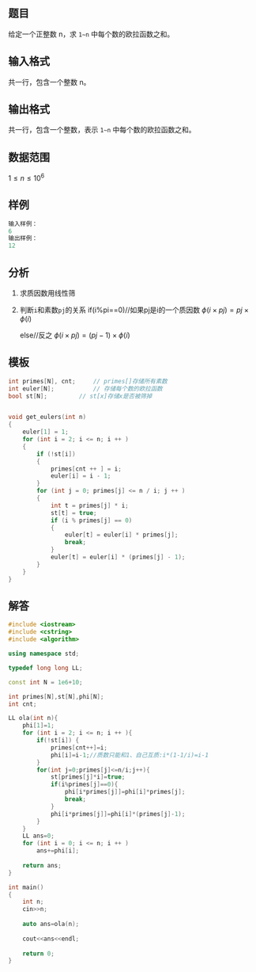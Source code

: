## 题目
给定一个正整数 n，求 `1∼n` 中每个数的欧拉函数之和。

## 输入格式
共一行，包含一个整数 n。

## 输出格式
共一行，包含一个整数，表示 `1∼n` 中每个数的欧拉函数之和。

## 数据范围
$1≤n≤10^6$

## 样例
```c++
输入样例：
6
输出样例：
12
```

## 分析
1. 求质因数用线性筛
2. 判断`i`和素数`pj`的关系
   if(i%pi==0)//如果pj是i的一个质因数
    $ϕ(i{\times}pj)=pj{\times}ϕ(i)$

   else//反之
    $ϕ(i{\times}pj)={(pj-1)}{\times}ϕ(i)$

## 模板
```c++
int primes[N], cnt;     // primes[]存储所有素数
int euler[N];           // 存储每个数的欧拉函数
bool st[N];         // st[x]存储x是否被筛掉


void get_eulers(int n)
{
    euler[1] = 1;
    for (int i = 2; i <= n; i ++ )
    {
        if (!st[i])
        {
            primes[cnt ++ ] = i;
            euler[i] = i - 1;
        }
        for (int j = 0; primes[j] <= n / i; j ++ )
        {
            int t = primes[j] * i;
            st[t] = true;
            if (i % primes[j] == 0)
            {
                euler[t] = euler[i] * primes[j];
                break;
            }
            euler[t] = euler[i] * (primes[j] - 1);
        }
    }
}
```

## 解答
```c++
#include <iostream>
#include <cstring>
#include <algorithm>

using namespace std;

typedef long long LL;

const int N = 1e6+10;

int primes[N],st[N],phi[N];
int cnt;

LL ola(int n){
    phi[1]=1;
    for (int i = 2; i <= n; i ++ ){
        if(!st[i]) {
            primes[cnt++]=i;
            phi[i]=i-1;//质数只能和1、自己互质:i*(1-1/i)=i-1
        }
        for(int j=0;primes[j]<=n/i;j++){
            st[primes[j]*i]=true;
            if(i%primes[j]==0){
                phi[i*primes[j]]=phi[i]*primes[j];
                break;
            }
            phi[i*primes[j]]=phi[i]*(primes[j]-1);
        }
    }
    LL ans=0;
    for (int i = 0; i <= n; i ++ )
        ans+=phi[i];
        
    return ans;
}

int main()
{
    int n;
    cin>>n;
    
    auto ans=ola(n);
    
    cout<<ans<<endl;
    
    return 0;
}
```